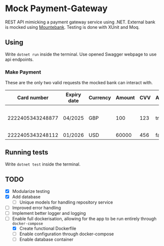   # Mock Payment-Gateway

REST API mimicking a payment gateway service using .NET. External bank is mocked using [Mountebank]("http://www.mbtest.org/docs/gettingStarted"). Testing is done with XUnit and Moq.

## Using
Write `dotnet run` inside the terminal. Use opened Swagger webpage to use api endpoints.

### Make Payment
These are the only two valid requests the mocked bank can interact with.

| Card number      | Expiry date | Currency | Amount | CVV | Authorized  | Authorization code                   |
|------------------|-------------|----------|--------|-----|-------------|--------------------------------------|
| 2222405343248877 | 04/2025     | GBP      | 100    | 123 | true        | 0bb07405-6d44-4b50-a14f-7ae0beff13ad |
| 2222405343248112 | 01/2026     | USD      | 60000  | 456 | false       | < empty >                            |


## Running tests
Write `dotnet test` inside the terminal.

## TODO
- [x] Modularize testing
- [x] Add database
    - [ ] Unique models for handling repository service
- [ ] Improved error handling
- [ ] Implement better logger and logging
- [ ] Enable full dockerisation, allowing for the app to be run entirely through `docker-compose`
    - [x] Create functional Dockerfile
    - [ ] Enable configuration through docker-compose
    - [ ] Enable database container